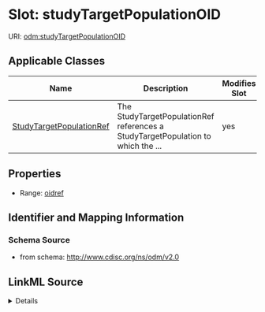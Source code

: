 # Slot: studyTargetPopulationOID

URI: [odm:studyTargetPopulationOID](http://www.cdisc.org/ns/odm/v2.0/studyTargetPopulationOID)



<!-- no inheritance hierarchy -->




## Applicable Classes

| Name | Description | Modifies Slot |
| --- | --- | --- |
[StudyTargetPopulationRef](StudyTargetPopulationRef.md) | The StudyTargetPopulationRef references a StudyTargetPopulation to which the ... |  yes  |







## Properties

* Range: [oidref](oidref.md)





## Identifier and Mapping Information







### Schema Source


* from schema: http://www.cdisc.org/ns/odm/v2.0




## LinkML Source

<details>
```yaml
name: studyTargetPopulationOID
from_schema: http://www.cdisc.org/ns/odm/v2.0
rank: 1000
alias: studyTargetPopulationOID
domain_of:
- StudyTargetPopulationRef
range: oidref

```
</details>
